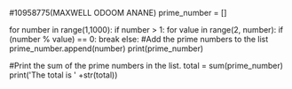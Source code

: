 #10958775(MAXWELL ODOOM ANANE)
prime_number = []

for number in range(1,1000):
  if number > 1:
    for value in range(2, number):
      if (number % value) == 0:
        break
    else:
      #Add the prime numbers to the list
      prime_number.append(number)
print(prime_number)

#Print the sum of the prime numbers in the list.
total = sum(prime_number)
print('The total is ' +str(total))
